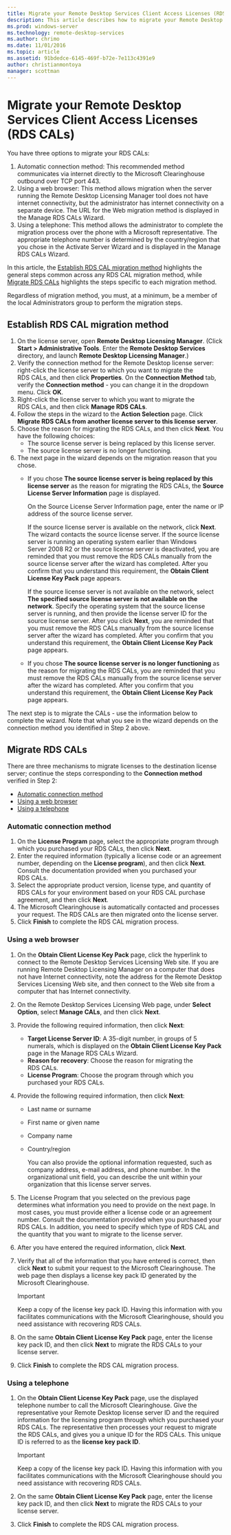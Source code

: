 ```yaml
---
title: Migrate your Remote Desktop Services Client Access Licenses (RDS CALs)
description: This article describes how to migrate your Remote Desktop Services Client Access Licenses to new Windows Server 2016 license servers.
ms.prod: windows-server
ms.technology: remote-desktop-services
ms.author: chrimo
ms.date: 11/01/2016
ms.topic: article
ms.assetid: 91bdedce-6145-469f-b72e-7e113c4391e9
author: christianmontoya
manager: scottman
---
```

# Migrate your Remote Desktop Services Client Access Licenses (RDS CALs)

You have three options to migrate your RDS CALs:
1. Automatic connection method: This recommended method communicates via internet directly to the Microsoft Clearinghouse outbound over TCP port 443.  
2. Using a web browser: This method allows migration when the server running the Remote Desktop Licensing Manager tool does not have internet connectivity, but the administrator has internet connectivity on a separate device. The URL for the Web migration method is displayed in the Manage RDS CALs Wizard. 
3. Using a telephone: This method allows the administrator to complete the migration process over the phone with a Microsoft representative. The appropriate telephone number is determined by the country/region that you chose in the Activate Server Wizard and is displayed in the Manage RDS CALs Wizard.

In this article, the [Establish RDS CAL migration method](#establish-rds-cal-migration-method) highlights the general steps common across any RDS CAL migration method, while [Migrate RDS CALs](#migrate-rds-cals) highlights the steps specific to each migration method.

Regardless of migration method, you must, at a minimum, be a member of the local Administrators group to perform the migration steps.

## Establish RDS CAL migration method

1. On the license server, open **Remote Desktop Licensing Manager**. (Click **Start > Administrative Tools**. Enter the **Remote Desktop Services** directory, and launch **Remote Desktop Licensing Manager**.)
2. Verify the connection method for the Remote Desktop license server: right-click the license server to which you want to migrate the RDS CALs, and then click **Properties**. On the **Connection Method** tab, verify the **Connection method** - you can change it in the dropdown menu. Click **OK**.
3. Right-click the license server to which you want to migrate the RDS CALs, and then click **Manage RDS CALs**.
4. Follow the steps in the wizard to the **Action Selection** page. Click **Migrate RDS CALs from another license server to this license server**.
6. Choose the reason for migrating the RDS CALs, and then click **Next**. You have the following choices:
    - The source license server is being replaced by this license server.
    - The source license server is no longer functioning.
7. The next page in the wizard depends on the migration reason that you chose.
    - If you chose **The source license server is being replaced by this license server** as the reason for migrating the RDS CALs, the **Source License Server Information** page is displayed.
    
       On the Source License Server Information page, enter the name or IP address of the source license server.

       If the source license server is available on the network, click **Next**. The wizard contacts the source license server. If the source license server is running an operating system earlier than Windows Server 2008 R2 or the source license server is deactivated, you are reminded that you must remove the RDS CALs manually from the source license server after the wizard has completed. After you confirm that you understand this requirement, the **Obtain Client License Key Pack** page appears.

       If the source license server is not available on the network, select **The specified source license server is not available on the network**. Specify the operating system that the source license server is running, and then provide the license server ID for the source license server. After you click **Next**, you are reminded that you must remove the RDS CALs manually from the source license server after the wizard has completed. After you confirm that you understand this requirement, the **Obtain Client License Key Pack** page appears.

    - If you chose **The source license server is no longer functioning** as the reason for migrating the RDS CALs, you are reminded that you must remove the RDS CALs manually from the source license server after the wizard has completed. After you confirm that you understand this requirement, the **Obtain Client License Key Pack** page appears.

The next step is to migrate the CALs - use the information below to complete the wizard. Note that what you see in the wizard depends on the connection method you identified in Step 2 above.

## Migrate RDS CALs

There are three mechanisms to migrate licenses to the destination license server; continue the steps corresponding to the **Connection method** verified in Step 2:
  - [Automatic connection method](#automatic-connection-method)
  - [Using a web browser](#using-a-web-browser)
  - [Using a telephone](#using-a-telephone)

### Automatic connection method

1. On the **License Program** page, select the appropriate program through which you purchased your RDS CALs, then click **Next**.
2. Enter the required information (typically a license code or an agreement number, depending on the **License program**), and then click **Next**. Consult the documentation provided when you purchased your RDS CALs.
4. Select the appropriate product version, license type, and quantity of RDS CALs for your environment based on your RDS CAL purchase agreement, and then click **Next**.
5. The Microsoft Clearinghouse is automatically contacted and processes your request. The RDS CALs are then migrated onto the license server.
6. Click **Finish** to complete the RDS CAL migration process.

### Using a web browser
1. On the **Obtain Client License Key Pack** page, click the hyperlink to connect to the Remote Desktop Services Licensing Web site.
   If you are running Remote Desktop Licensing Manager on a computer that does not have Internet connectivity, note the address for the Remote Desktop Services Licensing Web site, and then connect to the Web site from a computer that has Internet connectivity. 
2. On the Remote Desktop Services Licensing Web page, under **Select Option**, select **Manage CALs**, and then click **Next**.
3. Provide the following required information, then click **Next**:
    - **Target License Server ID**: A 35-digit number, in groups of 5 numerals, which is displayed on the **Obtain Client License Key Pack** page in the Manage RDS CALs Wizard.
    - **Reason for recovery**: Choose the reason for migrating the RDS CALs.
    - **License Program**: Choose the program through which you purchased your RDS CALs.
4. Provide the following required information, then click **Next**:
   - Last name or surname
   - First name or given name
   - Company name
   - Country/region

     You can also provide the optional information requested, such as company address, e-mail address, and phone number. In the organizational unit field, you can describe the unit within your organization that this license server serves.

5. The License Program that you selected on the previous page determines what information you need to provide on the next page. In most cases, you must provide either a license code or an agreement number. Consult the documentation provided when you purchased your RDS CALs. In addition, you need to specify which type of RDS CAL and the quantity that you want to migrate to the license server.
6. After you have entered the required information, click **Next**.
7. Verify that all of the information that you have entered is correct, then click **Next** to submit your request to the Microsoft Clearinghouse. The web page then displays a license key pack ID generated by the Microsoft Clearinghouse.

   > [!IMPORTANT] 
   > Keep a copy of the license key pack ID. Having this information with you facilitates communications with the Microsoft Clearinghouse, should you need assistance with recovering RDS CALs.

8. On the same **Obtain Client License Key Pack** page, enter the license key pack ID, and then click **Next** to migrate the RDS CALs to your license server.
9. Click **Finish** to complete the RDS CAL migration process.

### Using a telephone
1. On the **Obtain Client License Key Pack** page, use the displayed telephone number to call the Microsoft Clearinghouse. Give the representative your Remote Desktop license server ID and the required information for the licensing program through which you purchased your RDS CALs. The representative then processes your request to migrate the RDS CALs, and gives you a unique ID for the RDS CALs. This unique ID is referred to as the **license key pack ID**.

   > [!IMPORTANT]
   > Keep a copy of the license key pack ID. Having this information with you facilitates communications with the Microsoft Clearinghouse should you need assistance with recovering RDS CALs.

2. On the same **Obtain Client License Key Pack** page, enter the license key pack ID, and then click **Next** to migrate the RDS CALs to your license server.
3. Click **Finish** to complete the RDS CAL migration process.
